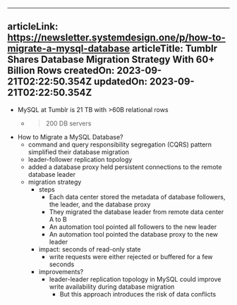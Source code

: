 -----------------------
articleLink: https://newsletter.systemdesign.one/p/how-to-migrate-a-mysql-database
articleTitle: Tumblr Shares Database Migration Strategy With 60+ Billion Rows
createdOn: 2023-09-21T02:22:50.354Z
updatedOn: 2023-09-21T02:22:50.354Z
-----------------------

- MySQL at Tumblr is 21 TB with >60B relational rows
  - >200 DB servers
- How to Migrate a MySQL Database?
  - command and query responsibility segregation (CQRS) pattern simplified their database migration
  - leader-follower replication topology
  - added a database proxy held persistent connections to the remote database leader
  - migration strategy
    - steps
      - Each data center stored the metadata of database followers, the leader, and the database proxy
      - They migrated the database leader from remote data center A to B
      - An automation tool pointed all followers to the new leader
      - An automation tool pointed the database proxy to the new leader
    - impact: seconds of read-only state
      - write requests were either rejected or buffered for a few seconds
    - improvements?
      - leader-leader replication topology in MySQL could improve write availability during database migration 
        - But this approach introduces the risk of data conflicts
